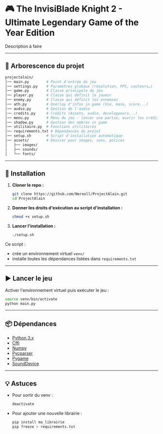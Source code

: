 # 🎮 The InvisiBlade Knight 2 - Ultimate Legendary Game of the Year Edition

Description à faire

---

## 📂 Arborescence du projet

```bash
projectalain/
│── main.py        # Point d'entrée du jeu
│── settings.py    # Paramètres globaux (résolution, FPS, couleurs…)
│── game.py        # Classe principale du jeu
│── player.py      # Classe qui définit le joueur
│── enemy.py       # Classe qui définit les ennemies
│── ath.py         # Overlay d'infos in game (Vie, mana, score...)
│── audio.py       # Gestion de l'audio
│── credits.py     # Crédits (Assets, audio, developpeurs...)
│── menu.py        # Menu du jeu - lancer une partie, ouvrir les crédits
│── shadow.py      # Gestion des ombres in game
│── utilitaire.py  # Fonctions utilitaires
│── requirements.txt # Dépendances du projet
│── setup.sh       # Script d'installation automatique
│── assets/        # Dossier pour images, sons, polices
│   ├── images/
│   ├── sounds/
│   └── fonts/
```

---

## 🚀 Installation

1. **Cloner le repo :**

   ```bash
   git clone https://github.com/Nereoll/ProjectAlain.git
   cd ProjectAlain
   ```

2. **Donner les droits d'exécution au script d'installation :**

   ```bash
   chmod +x setup.sh
   ```

3. **Lancer l'installation :**

   ```bash
   ./setup.sh
   ```

Ce script :

- crée un environnement virtuel `venv/`
- installe toutes les dépendances listées dans `requirements.txt`

---

## ▶️ Lancer le jeu

Activer l'environnement virtuel puis exécuter le jeu :

```bash
source venv/bin/activate
python main.py
```

---

## 📦 Dépendances

- [Python 3.x](https://www.python.org/)
- [Cffi](https://pypi.org/project/cffi/)
- [Numpy](https://pypi.org/project/numpy/)
- [Pycparser](https://pypi.org/project/pycparser/)
- [Pygame](https://www.pygame.org/)
- [SoundDevice](https://pypi.org/project/sounddevice/)

---

## 💡 Astuces

- Pour sortir du venv :

  ```bash
  deactivate
  ```

- Pour ajouter une nouvelle librairie :

  ```bash
  pip install ma_librairie
  pip freeze > requirements.txt
  ```
